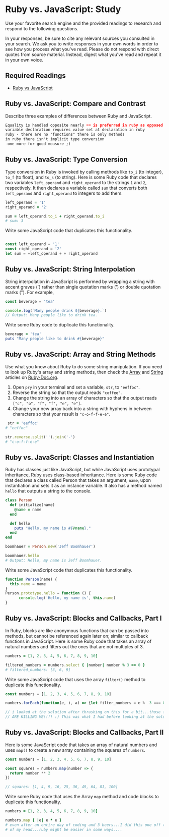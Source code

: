 # Ruby vs. JavaScript: Study

Use your favorite search engine and the provided readings to research and
respond to the following questions.

In your responses, be sure to cite any relevant sources you consulted in your
search. We ask you to write responses in your own words in order to see how you
process what you've read. Please do not respond with direct quotes from source
material. Instead, digest what you've read and repeat it in your own voice.

## Required Readings

-   [Ruby vs JavaScript](http://agentcooper.io/js-ruby-comparison/)

## Ruby vs. JavaScript: Compare and Contrast

Describe three examples of differences between Ruby and JavaScript.

```md
Equality is handled opposite nearly == is preferred in ruby as opposed to ===
variable declaration requires value set at declaration in ruby
ruby - there are no "functions" there is only methods
in ruby there isn't implicit type conversion
-one more for good measure ;)
```

## Ruby vs. JavaScript: Type Conversion

Type conversion in Ruby is invoked by calling methods like `to_i` (to integer),
`to_f` (to float), and `to_s` (to string).  Here is some Ruby code that
declares two variables `left_operand` and `right_operand` to the strings `1` and
`2`, respectively.  It then declares a variable called `sum` that converts both
`left_operand` and `right_operand` to integers to add them.

```ruby
left_operand = '1'
right_operand = '2'

sum = left_operand.to_i + right_operand.to_i
# sum: 3
```

Write some JavaScript code that duplicates this functionality.

```javascript

const left_operand = '1'
const right_operand = '2'
let sum = +left_operand + + right_operand
```

## Ruby vs. JavaScript: String Interpolation

String interpolation in JavaScript is performed by wrapping a string with accent
graves (\`) rather than single quotation marks (') or double quotation marks
(").  For example,

```javascript
const beverage = 'tea'

console.log(`Many people drink ${beverage}.`)
// Output: Many people like to drink tea.
```

Write some Ruby code to duplicate this functionality.

```ruby
beverage = 'tea'
puts "Many people like to drink #{beverage}"
```

## Ruby vs. JavaScript: Array and String Methods

Use what you know about Ruby to do some string manipulation.  If you need to
look up Ruby's array and string methods, then check the
[Array](https://ruby-doc.org/core-2.3.1/Array.html) and
[String](https://ruby-doc.org/core-2.3.1/String.html) articles on
[Ruby-Doc.org](https://ruby-doc.org).

1.  Open `pry` in your terminal and set a variable, `str`, to `"eeffoc"`.
1.  Reverse the string so that the output reads `"coffee"`.
1.  Change the string into an array of characters so that the output reads
    `["c", "o", "f", "f", "e", "e"]`.
1.  Change your new array back into a string with hyphens in between characters
    so that your result is `"c-o-f-f-e-e"`.

```ruby
 str = 'eeffoc'
# "eeffoc"

str.reverse.split('').join('-')
# "c-o-f-f-e-e"
```

## Ruby vs. JavaScript: Classes and Instantiation

Ruby has classes just like JavaScript, but while JavaScript uses prototypal
inheritance, Ruby uses class-based inheritance.  Here is some Ruby code that
declares a class called Person that takes an argument, `name`, upon
instantiation and sets it as an instance variable.  It also has a method named
`hello` that outputs a string to the console.

```ruby
class Person
  def initialize(name)
    @name = name
  end

  def hello
    puts "Hello, my name is #{@name}."
  end
end

boomhauer = Person.new('Jeff Boomhauer')

boomhauer.hello
# Output: Hello, my name is Jeff Boomhauer.
```

Write some JavaScript code that duplicates this functionality.

```javascript
function Person(name) {
  this.name = name
}
Person.prototype.hello = function () {
      console.log('Hello, my name is', this.name)
}
```

## Ruby vs. JavaScript: Blocks and Callbacks, Part I

In Ruby, blocks are like anonymous functions that can be passed into methods,
but cannot be referenced again later on; similar to callback functions in
JavaScript.  Here is some Ruby code that takes an array of natural numbers and
filters out the ones that are not multiples of 3.

```ruby
numbers = [1, 2, 3, 4, 5, 6, 7, 8, 9, 10]

filtered_numbers = numbers.select { |number| number % 3 == 0 }
# filtered_numbers: [3, 6, 9]
```

Write some JavaScript code that uses the array `filter()` method to duplicate
this functionality.

```javascript
const numbers = [1, 2, 3, 4, 5, 6, 7, 8, 9, 10]

numbers.forEach(function(e, i, a) => {let filter_numbers = e %  3 === 0})

// i looked at the solution after thrashing on this for a bit...those forEach
// ARE KILLING ME!!!! :) This was what I had before looking at the solution.
```

## Ruby vs. JavaScript: Blocks and Callbacks, Part II

Here is some JavaScript code that takes an array of natural numbers and uses
`map()` to create a new array containing the squares of `numbers`.

```javascript
const numbers = [1, 2, 3, 4, 5, 6, 7, 8, 9, 10]

const squares = numbers.map(number => {
  return number ** 2
})

// squares: [1, 4, 9, 16, 25, 36, 49, 64, 81, 100]
```

Write some Ruby code that uses the Array `map` method and code blocks to
duplicate this functionality.

```ruby
numbers = [1, 2, 3, 4, 5, 6, 7, 8, 9, 10]

numbers.map { |e| e * e }
# even after an entire day of coding and 3 beers...I did this one off the top
# of my head...ruby might be easier in some ways....

```
